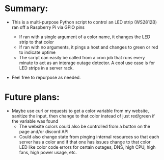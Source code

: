 # Summary:
* This is a multi-purpose Python script to control an LED strip (WS2812B) ran off a Raspberry Pi via GPIO pins
  * If ran with a single argument of a color name, it changes the LED strip to that color
  * If ran with no arguments, it pings a host and changes to green or red to indicate uptime
  * The script can easily be called from a cron job that runs every minute to act as an interage outage detector. A cool use case is for LED strips in a server rack.

* Feel free to repurpose as needed.

# Future plans:
* Maybe use curl or requests to get a color variable from my website, sanitize the input, then change to that color instead of just red/green if the variable was found
   * The website colors could also be controlled from a button on the page and/or discord API
   * Could also change state from pinging internal resources so that each server has a color and if that one has issues change to that color LED like color code errors for certain outages, DNS, high CPU, high fans, high power usage, etc.
